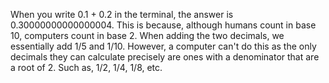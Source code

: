 When you write 0.1 + 0.2 in the terminal, the answer is 0.30000000000000004. This is because, although humans count in base 10, computers count in base 2. When adding the two decimals, we essentially add 1/5 and 1/10. However, a computer can't do this as the only decimals they can calculate precisely are ones with a denominator that are a root of 2. Such as, 1/2, 1/4, 1/8, etc.
